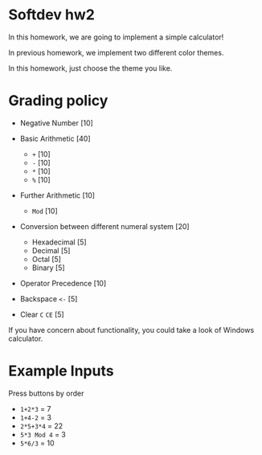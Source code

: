 # Softdev hw2

In this homework, we are going to implement a simple calculator!

In previous homework, we implement two different color themes.

In this homework, just choose the theme you like.

# Grading policy

- Negative Number [10]

- Basic Arithmetic [40]

	- ``+`` [10]
    - ``-`` [10]
    - ``*`` [10]
    - ``%`` [10]

- Further Arithmetic [10]

	- ``Mod`` [10]

- Conversion between different numeral system [20]

	- Hexadecimal [5]
	- Decimal [5]
	- Octal [5]
	- Binary [5]

- Operator Precedence [10]

- Backspace ``<-`` [5]

- Clear `C` `CE` [5]

If you have concern about functionality, you could take a look of Windows calculator.

# Example Inputs

Press buttons by order 

- `1+2*3` = 7
- `1+4-2` = 3
- `2*5+3*4` = 22
- `5*3 Mod 4` = 3
- `5*6/3` = 10
